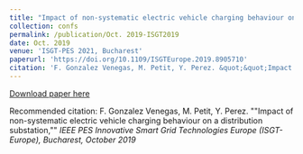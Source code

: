 ```yaml
---
title: "Impact of non-systematic electric vehicle charging behaviour on a distribution substation"
collection: confs
permalink: /publication/Oct. 2019-ISGT2019
date: Oct. 2019
venue: 'ISGT-PES 2021, Bucharest'
paperurl: 'https://doi.org/10.1109/ISGTEurope.2019.8905710'
citation: 'F. Gonzalez Venegas, M. Petit, Y. Perez. &quot;&quot;Impact of non-systematic electric vehicle charging behaviour on a distribution substation,&quot;&quot; <i>IEEE PES Innovative Smart Grid Technologies Europe (ISGT-Europe)<i>, Bucharest, October 2019'
---
```


<a href='https://doi.org/10.1109/ISGTEurope.2019.8905710'>Download paper here</a>

Recommended citation: F. Gonzalez Venegas, M. Petit, Y. Perez. ""Impact of non-systematic electric vehicle charging behaviour on a distribution substation,"" <i>IEEE PES Innovative Smart Grid Technologies Europe (ISGT-Europe)<i>, Bucharest, October 2019